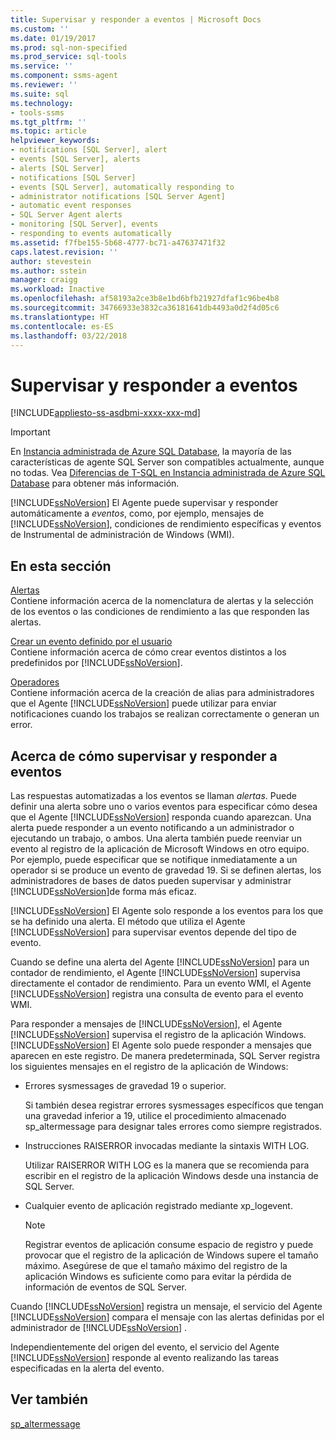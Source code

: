 ```yaml
---
title: Supervisar y responder a eventos | Microsoft Docs
ms.custom: ''
ms.date: 01/19/2017
ms.prod: sql-non-specified
ms.prod_service: sql-tools
ms.service: ''
ms.component: ssms-agent
ms.reviewer: ''
ms.suite: sql
ms.technology:
- tools-ssms
ms.tgt_pltfrm: ''
ms.topic: article
helpviewer_keywords:
- notifications [SQL Server], alert
- events [SQL Server], alerts
- alerts [SQL Server]
- notifications [SQL Server]
- events [SQL Server], automatically responding to
- administrator notifications [SQL Server Agent]
- automatic event responses
- SQL Server Agent alerts
- monitoring [SQL Server], events
- responding to events automatically
ms.assetid: f7fbe155-5b68-4777-bc71-a47637471f32
caps.latest.revision: ''
author: stevestein
ms.author: sstein
manager: craigg
ms.workload: Inactive
ms.openlocfilehash: af58193a2ce3b8e1bd6bfb21927dfaf1c96be4b8
ms.sourcegitcommit: 34766933e3832ca36181641db4493a0d2f4d05c6
ms.translationtype: HT
ms.contentlocale: es-ES
ms.lasthandoff: 03/22/2018
---
```

# <a name="monitor-and-respond-to-events"></a>Supervisar y responder a eventos
[!INCLUDE[appliesto-ss-asdbmi-xxxx-xxx-md](../../includes/appliesto-ss-asdbmi-xxxx-xxx-md.md)]

> [!IMPORTANT]  
> En [Instancia administrada de Azure SQL Database](https://docs.microsoft.com/azure/sql-database/sql-database-managed-instance), la mayoría de las características de agente SQL Server son compatibles actualmente, aunque no todas. Vea [Diferencias de T-SQL en Instancia administrada de Azure SQL Database](https://docs.microsoft.com/azure/sql-database/sql-database-managed-instance-transact-sql-information#sql-server-agent) para obtener más información.

[!INCLUDE[ssNoVersion](../../includes/ssnoversion_md.md)] El Agente puede supervisar y responder automáticamente a *eventos*, como, por ejemplo, mensajes de [!INCLUDE[ssNoVersion](../../includes/ssnoversion_md.md)], condiciones de rendimiento específicas y eventos de Instrumental de administración de Windows (WMI).  
  
## <a name="in-this-section"></a>En esta sección  
[Alertas](../../ssms/agent/alerts.md)  
Contiene información acerca de la nomenclatura de alertas y la selección de los eventos o las condiciones de rendimiento a las que responden las alertas.  
  
[Crear un evento definido por el usuario](../../ssms/agent/create-a-user-defined-event.md)  
Contiene información acerca de cómo crear eventos distintos a los predefinidos por [!INCLUDE[ssNoVersion](../../includes/ssnoversion_md.md)].  
  
[Operadores](../../ssms/agent/operators.md)  
Contiene información acerca de la creación de alias para administradores que el Agente [!INCLUDE[ssNoVersion](../../includes/ssnoversion_md.md)] puede utilizar para enviar notificaciones cuando los trabajos se realizan correctamente o generan un error.  
  
## <a name="about-monitoring-and-responding-to-events"></a>Acerca de cómo supervisar y responder a eventos  
Las respuestas automatizadas a los eventos se llaman *alertas*. Puede definir una alerta sobre uno o varios eventos para especificar cómo desea que el Agente [!INCLUDE[ssNoVersion](../../includes/ssnoversion_md.md)] responda cuando aparezcan. Una alerta puede responder a un evento notificando a un administrador o ejecutando un trabajo, o ambos. Una alerta también puede reenviar un evento al registro de la aplicación de Microsoft Windows en otro equipo. Por ejemplo, puede especificar que se notifique inmediatamente a un operador si se produce un evento de gravedad 19. Si se definen alertas, los administradores de bases de datos pueden supervisar y administrar [!INCLUDE[ssNoVersion](../../includes/ssnoversion_md.md)]de forma más eficaz.  
  
[!INCLUDE[ssNoVersion](../../includes/ssnoversion_md.md)] El Agente solo responde a los eventos para los que se ha definido una alerta. El método que utiliza el Agente [!INCLUDE[ssNoVersion](../../includes/ssnoversion_md.md)] para supervisar eventos depende del tipo de evento.  
  
Cuando se define una alerta del Agente [!INCLUDE[ssNoVersion](../../includes/ssnoversion_md.md)] para un contador de rendimiento, el Agente [!INCLUDE[ssNoVersion](../../includes/ssnoversion_md.md)] supervisa directamente el contador de rendimiento. Para un evento WMI, el Agente [!INCLUDE[ssNoVersion](../../includes/ssnoversion_md.md)] registra una consulta de evento para el evento WMI.  
  
Para responder a mensajes de [!INCLUDE[ssNoVersion](../../includes/ssnoversion_md.md)], el Agente [!INCLUDE[ssNoVersion](../../includes/ssnoversion_md.md)] supervisa el registro de la aplicación Windows. [!INCLUDE[ssNoVersion](../../includes/ssnoversion_md.md)] El Agente solo puede responder a mensajes que aparecen en este registro. De manera predeterminada, SQL Server registra los siguientes mensajes en el registro de la aplicación de Windows:  
  
-   Errores sysmessages de gravedad 19 o superior.  
  
    Si también desea registrar errores sysmessages específicos que tengan una gravedad inferior a 19, utilice el procedimiento almacenado sp_altermessage para designar tales errores como siempre registrados.  
  
-   Instrucciones RAISERROR invocadas mediante la sintaxis WITH LOG.  
  
    Utilizar RAISERROR WITH LOG es la manera que se recomienda para escribir en el registro de la aplicación Windows desde una instancia de SQL Server.  
  
-   Cualquier evento de aplicación registrado mediante xp_logevent.  
  
    > [!NOTE]  
    > Registrar eventos de aplicación consume espacio de registro y puede provocar que el registro de la aplicación de Windows supere el tamaño máximo. Asegúrese de que el tamaño máximo del registro de la aplicación Windows es suficiente como para evitar la pérdida de información de eventos de SQL Server.  
  
Cuando [!INCLUDE[ssNoVersion](../../includes/ssnoversion_md.md)] registra un mensaje, el servicio del Agente [!INCLUDE[ssNoVersion](../../includes/ssnoversion_md.md)] compara el mensaje con las alertas definidas por el administrador de [!INCLUDE[ssNoVersion](../../includes/ssnoversion_md.md)] .  
  
Independientemente del origen del evento, el servicio del Agente [!INCLUDE[ssNoVersion](../../includes/ssnoversion_md.md)] responde al evento realizando las tareas especificadas en la alerta del evento.  
  
## <a name="see-also"></a>Ver también  
[sp_altermessage](http://msdn.microsoft.com/en-us/1b28f280-8ef9-48e9-bd99-ec14d79abaca)  
  
